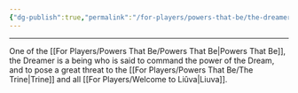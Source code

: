```yaml
---
{"dg-publish":true,"permalink":"/for-players/powers-that-be/the-dreamer/"}
---
```


***
One of the [[For Players/Powers That Be/Powers That Be\|Powers That Be]], the Dreamer is a being who is said to command the power of the Dream, and to pose a great threat to the [[For Players/Powers That Be/The Trine\|Trine]] and all [[For Players/Welcome to Liûva\|Liuva]].